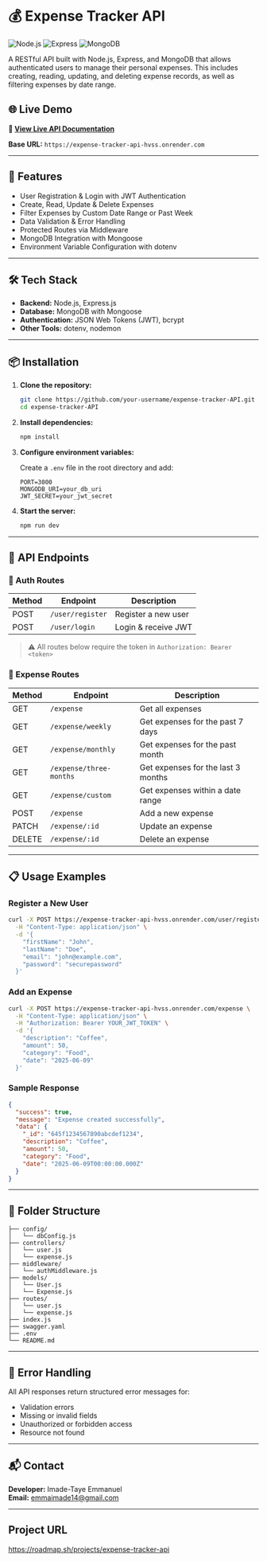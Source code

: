 
# 💰 Expense Tracker API

![Node.js](https://img.shields.io/badge/Node.js-18+-green)
![Express](https://img.shields.io/badge/Express-4.x-blue)
![MongoDB](https://img.shields.io/badge/MongoDB-Atlas-green)

A RESTful API built with Node.js, Express, and MongoDB that allows authenticated users to manage their personal expenses. This includes creating, reading, updating, and deleting expense records, as well as filtering expenses by date range.


## 🌐 Live Demo

**🔗 [View Live API Documentation](https://expense-tracker-api-hvss.onrender.com/api-docs)**

**Base URL:** `https://expense-tracker-api-hvss.onrender.com`

---

## 🚀 Features

- User Registration & Login with JWT Authentication
- Create, Read, Update & Delete Expenses
- Filter Expenses by Custom Date Range or Past Week
- Data Validation & Error Handling
- Protected Routes via Middleware
- MongoDB Integration with Mongoose
- Environment Variable Configuration with dotenv

---

## 🛠 Tech Stack

- **Backend:** Node.js, Express.js
- **Database:** MongoDB with Mongoose
- **Authentication:** JSON Web Tokens (JWT), bcrypt
- **Other Tools:** dotenv, nodemon

---

## 📦 Installation

1. **Clone the repository:**
   ```bash
   git clone https://github.com/your-username/expense-tracker-API.git
   cd expense-tracker-API
   ```

2. **Install dependencies:**
   ```bash
   npm install
   ```

3. **Configure environment variables:**

   Create a `.env` file in the root directory and add:

   ```env
   PORT=3000
   MONGODB_URI=your_db_uri
   JWT_SECRET=your_jwt_secret
   ```

4. **Start the server:**
   ```bash
   npm run dev
   ```

---

## 🧪 API Endpoints

### 🔐 Auth Routes

| Method | Endpoint           | Description         |
|--------|--------------------|---------------------|
| POST   | `/user/register`   | Register a new user |
| POST   | `/user/login`      | Login & receive JWT |

> ⚠️ All routes below require the token in `Authorization: Bearer <token>`

### 💸 Expense Routes

| Method | Endpoint                 | Description                          |
|--------|--------------------------|--------------------------------------|
| GET    | `/expense`               | Get all expenses                     |
| GET    | `/expense/weekly`        | Get expenses for the past 7 days     |
| GET    | `/expense/monthly`       | Get expenses for the past month      |
| GET    | `/expense/three-months`  | Get expenses for the last 3 months   |
| GET    | `/expense/custom`        | Get expenses within a date range     |
| POST   | `/expense`               | Add a new expense                    |
| PATCH  | `/expense/:id`           | Update an expense                    |
| DELETE | `/expense/:id`           | Delete an expense                    |

---

## 📋 Usage Examples

### Register a New User
```bash
curl -X POST https://expense-tracker-api-hvss.onrender.com/user/register \
  -H "Content-Type: application/json" \
  -d '{
    "firstName": "John",
    "lastName": "Doe",
    "email": "john@example.com",
    "password": "securepassword"
  }'
```
### Add an Expense
```bash
curl -X POST https://expense-tracker-api-hvss.onrender.com/expense \
  -H "Content-Type: application/json" \
  -H "Authorization: Bearer YOUR_JWT_TOKEN" \
  -d '{
    "description": "Coffee",
    "amount": 50,
    "category": "Food",
    "date": "2025-06-09"
  }'
```
### Sample Response
```json
{
  "success": true,
  "message": "Expense created successfully",
  "data": {
    "_id": "645f1234567890abcdef1234",
    "description": "Coffee",
    "amount": 50,
    "category": "Food",
    "date": "2025-06-09T00:00:00.000Z"
  }
}
```

---

## 🧹 Folder Structure

```
├── config/
│   └── dbConfig.js
├── controllers/
│   └── user.js
│   └── expense.js
├── middleware/
│   └── authMiddleware.js
├── models/
│   └── User.js
│   └── Expense.js
├── routes/
│   └── user.js
│   └── expense.js
├── index.js
├── swagger.yaml
├── .env
└── README.md
```

---

## 🐛 Error Handling

All API responses return structured error messages for:

- Validation errors
- Missing or invalid fields
- Unauthorized or forbidden access
- Resource not found

---

## 📬 Contact

**Developer:** Imade-Taye Emmanuel  
**Email:** emmaimade14@gmail.com

---

## Project URL
https://roadmap.sh/projects/expense-tracker-api
